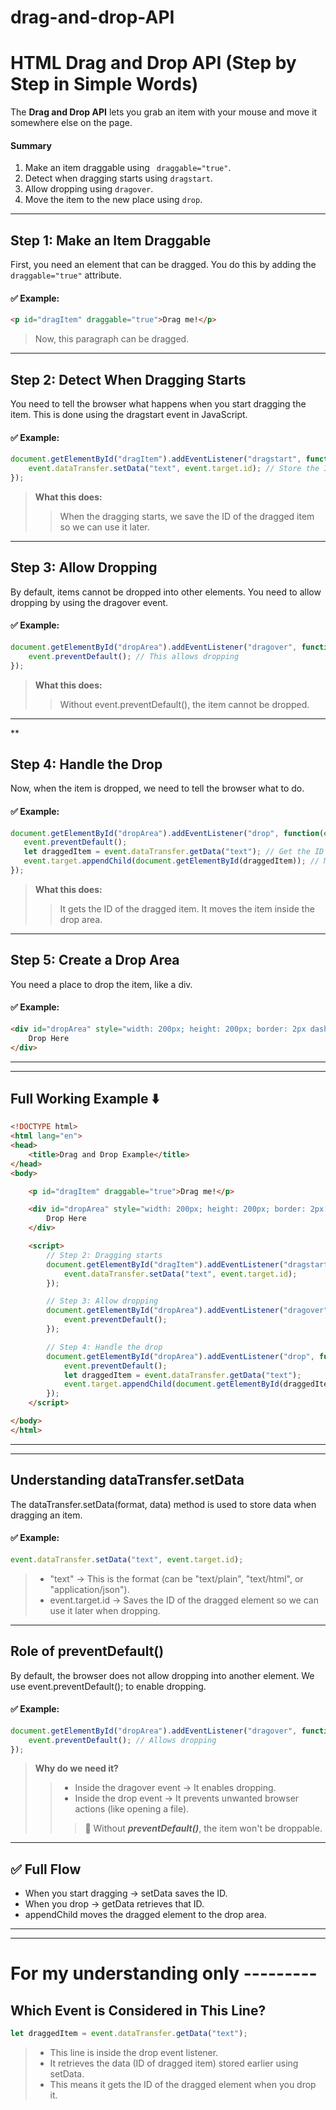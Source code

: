 # drag-and-drop-API


# **HTML Drag and Drop API (Step by Step in Simple Words)**  

The **Drag and Drop API** lets you grab an item with your mouse and move it somewhere else on the page.  

#### Summary
1. Make an item draggable using ``` draggable="true"```.
2. Detect when dragging starts using ``` dragstart ```.
3. Allow dropping using ``` dragover ```.
4. Move the item to the new place using ``` drop ```.

---

## **Step 1: Make an Item Draggable**  
First, you need an element that can be dragged. You do this by adding the `draggable="true"` attribute.  

#### ✅ Example:  
```html
<p id="dragItem" draggable="true">Drag me!</p>
```
> Now, this paragraph can be dragged.
---

## **Step 2: Detect When Dragging Starts**  
You need to tell the browser what happens when you start dragging the item. This is done using the dragstart event in JavaScript.

#### ✅ Example:
```js
document.getElementById("dragItem").addEventListener("dragstart", function(event) {
    event.dataTransfer.setData("text", event.target.id); // Store the ID of the dragged item
});
```
> **What this does:**
>>When the dragging starts, we save the ID of the dragged item so we can use it later.

---

## **Step 3: Allow Dropping**
By default, items cannot be dropped into other elements. You need to allow dropping by using the dragover event.

#### ✅ Example:
```js
document.getElementById("dropArea").addEventListener("dragover", function(event) {
    event.preventDefault(); // This allows dropping
});
```
> **What this does:**
>> Without event.preventDefault(), the item cannot be dropped.

---
**
## **Step 4: Handle the Drop**
Now, when the item is dropped, we need to tell the browser what to do.

#### ✅ Example:
 ```js
document.getElementById("dropArea").addEventListener("drop", function(event) {
    event.preventDefault();
    let draggedItem = event.dataTransfer.getData("text"); // Get the ID of dragged item
    event.target.appendChild(document.getElementById(draggedItem)); // Move it to new place
});
```

> **What this does:**
>>It gets the ID of the dragged item.
It moves the item inside the drop area.

---

## **Step 5: Create a Drop Area**
You need a place to drop the item, like a div.

#### ✅ Example:
```html
<div id="dropArea" style="width: 200px; height: 200px; border: 2px dashed black;">
    Drop Here
</div>
```
---
---

## Full Working Example ⬇️
```html
<!DOCTYPE html>
<html lang="en">
<head>
    <title>Drag and Drop Example</title>
</head>
<body>

    <p id="dragItem" draggable="true">Drag me!</p>

    <div id="dropArea" style="width: 200px; height: 200px; border: 2px dashed black;">
        Drop Here
    </div>

    <script>
        // Step 2: Dragging starts
        document.getElementById("dragItem").addEventListener("dragstart", function(event) {
            event.dataTransfer.setData("text", event.target.id);
        });

        // Step 3: Allow dropping
        document.getElementById("dropArea").addEventListener("dragover", function(event) {
            event.preventDefault();
        });

        // Step 4: Handle the drop
        document.getElementById("dropArea").addEventListener("drop", function(event) {
            event.preventDefault();
            let draggedItem = event.dataTransfer.getData("text");
            event.target.appendChild(document.getElementById(draggedItem));
        });
    </script>

</body>
</html>
```

---
---

## Understanding dataTransfer.setData
The dataTransfer.setData(format, data) method is used to store data when dragging an item.

#### ✅ Example:
```js
event.dataTransfer.setData("text", event.target.id);
```
> - "text" → This is the format (can be "text/plain", "text/html", or "application/json").
> - event.target.id → Saves the ID of the dragged element so we can use it later when dropping.

---

## Role of preventDefault()
By default, the browser does not allow dropping into another element.
We use event.preventDefault(); to enable dropping.

#### ✅ Example:
```js
document.getElementById("dropArea").addEventListener("dragover", function(event) {
    event.preventDefault(); // Allows dropping
});
```

> **Why do we need it?**
>> - Inside the dragover event → It enables dropping.
>> - Inside the drop event → It prevents unwanted browser actions (like opening a file).
>>> 📝 Without ***preventDefault()***, the item won't be droppable.

---
## ✅ Full Flow
- When you start dragging → setData saves the ID.
- When you drop → getData retrieves that ID.
- appendChild moves the dragged element to the drop area.

---
---

# For my understanding only ---------

## Which Event is Considered in This Line?
```js
let draggedItem = event.dataTransfer.getData("text");
```
> - This line is inside the drop event listener.
> - It retrieves the data (ID of dragged item) stored earlier using setData.
> - This means it gets the ID of the dragged element when you drop it.
